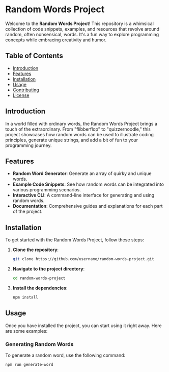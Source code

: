 # Random Words Project

Welcome to the **Random Words Project**! This repository is a whimsical collection of code snippets, examples, and resources that revolve around random, often nonsensical, words. It's a fun way to explore programming concepts while embracing creativity and humor.

## Table of Contents

- [Introduction](#introduction)
- [Features](#features)
- [Installation](#installation)
- [Usage](#usage)
- [Contributing](#contributing)
- [License](#license)

## Introduction

In a world filled with ordinary words, the Random Words Project brings a touch of the extraordinary. From "flibberflop" to "quizzernoodle," this project showcases how random words can be used to illustrate coding principles, generate unique strings, and add a bit of fun to your programming journey.

## Features

- **Random Word Generator**: Generate an array of quirky and unique words.
- **Example Code Snippets**: See how random words can be integrated into various programming scenarios.
- **Interactive CLI**: A command-line interface for generating and using random words.
- **Documentation**: Comprehensive guides and explanations for each part of the project.

## Installation

To get started with the Random Words Project, follow these steps:

1. **Clone the repository**:
    ```bash
    git clone https://github.com/username/random-words-project.git
    ```
2. **Navigate to the project directory**:
    ```bash
    cd random-words-project
    ```
3. **Install the dependencies**:
    ```bash
    npm install
    ```

## Usage

Once you have installed the project, you can start using it right away. Here are some examples:

### Generating Random Words

To generate a random word, use the following command:

```bash
npm run generate-word
